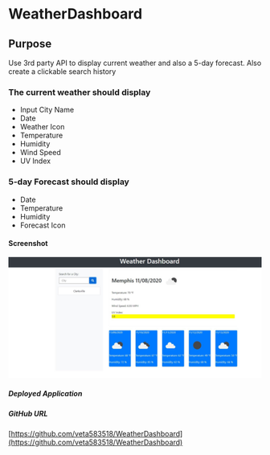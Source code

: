 # WeatherDashboard
## Purpose
Use 3rd party API to display current weather and also a 5-day forecast. Also create a clickable search history

### The current weather should display
* Input City Name
* Date
* Weather Icon
* Temperature
* Humidity
* Wind Speed
* UV Index

### 5-day Forecast should display
* Date
* Temperature
* Humidity
* Forecast Icon

#### Screenshot 
![screenshotWeatherDashboard](https://github.com/veta583518/WeatherDashboard/blob/main/assets/images/Screenshot.JPG)

##### Deployed Application

##### GitHub URL
[https://github.com/veta583518/WeatherDashboard](https://github.com/veta583518/WeatherDashboard)

